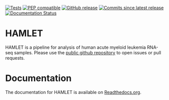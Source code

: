[![Tests](https://github.com/LUMC/HAMLET/actions/workflows/ci.yml/badge.svg)](https://github.com/LUMC/HAMLET/actions/workflows/ci.yml)
[![PEP compatible](http://pepkit.github.io/img/PEP-compatible-green.svg)](http://pep.databio.org)
[![GitHub release](https://img.shields.io/github/v/release/LUMC/HAMLET)](https://github.com/LUMC/HAMLET/releases/latest)
[![Commits since latest release](https://img.shields.io/github/commits-since/LUMC/HAMLET/latest)](https://github.com/LUMC/HAMLET/commits/main/)
[![Documentation Status](https://readthedocs.org/projects/HAMLET/badge/?version=latest)](https://HAMLET.readthedocs.io/en/latest/?badge=latest)

# HAMLET

HAMLET is a pipeline for analysis of human acute myeloid leukemia RNA-seq samples. Please use the
[public github repository](https://github.com/LUMC/HAMLET) to open issues or pull requests.

# Documentation
The documentation for HAMLET is available on [Readthedocs.org](https://HAMLET.readthedocs.org).
